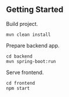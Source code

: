 ## Getting Started

Build project.

```
mvn clean install
```

Prepare backend app.

```
cd backend
mvn spring-boot:run
```

Serve frontend.

```
cd frontend
npm start
```